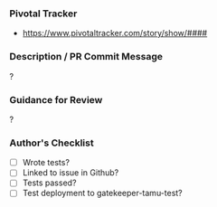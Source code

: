 ### Pivotal Tracker
- https://www.pivotaltracker.com/story/show/####

<!-- *** EDIT_NUMBER_INTO_LINK_ABOVE_REPLACING_### ***
    - Include a link to each user story on Pivotal for the user story, bugfix, etc.
    - If there is not an action item for the PR, then consider making one.
-->



### Description / PR Commit Message

<!-- *** COMMENT_DESCRIPTION_PR_COMMIT_MESSAGE ***
    - Add a description of the PR and why it is being made.
    - May contain root cause, perf impact, background info, system design, changes made, creator impact, etc.
    - Upon merging, copy the text you typed below here and use that as the PR Commit Message.
-->
?


### Guidance for Review

<!-- *** COMMENT__GUIDANCE_FOR_REVIEW ***
    - Provide additional information to ease review of this PR; this section does not survive into git history.
    - May contain: what you dev tested, perf captures, screenshots, requested feedback, recommended order to review files in, auto test reliability results, changelog exemption reason, test review exemption reason, etc.
-->
?


### Author's Checklist
- [ ] Wrote tests?
- [ ] Linked to issue in Github?
- [ ] Tests passed?
- [ ] Test deployment to gatekeeper-tamu-test?
